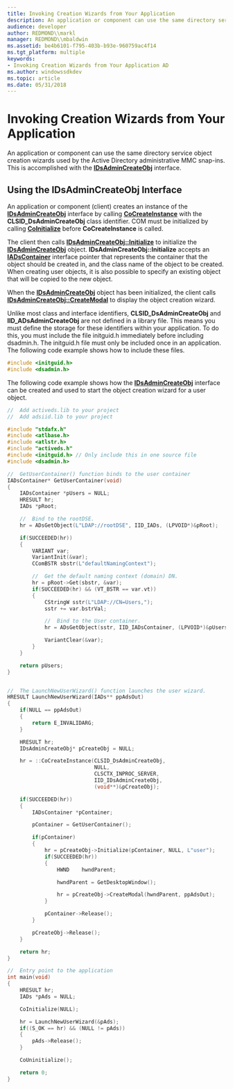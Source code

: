 ```yaml
---
title: Invoking Creation Wizards from Your Application
description: An application or component can use the same directory service object creation wizards used by the Active Directory administrative MMC snap-ins. This is accomplished with the IDsAdminCreateObj interface.
audience: developer
author: REDMOND\\markl
manager: REDMOND\\mbaldwin
ms.assetid: be4b6101-f795-403b-b93e-960759ac4f14
ms.tgt_platform: multiple
keywords:
- Invoking Creation Wizards from Your Application AD
ms.author: windowssdkdev
ms.topic: article
ms.date: 05/31/2018
---
```


# Invoking Creation Wizards from Your Application

An application or component can use the same directory service object creation wizards used by the Active Directory administrative MMC snap-ins. This is accomplished with the [**IDsAdminCreateObj**](/windows/desktop/api/DSAdmin/nn-dsadmin-idsadmincreateobj) interface.

## Using the IDsAdminCreateObj Interface

An application or component (client) creates an instance of the [**IDsAdminCreateObj**](/windows/desktop/api/DSAdmin/nn-dsadmin-idsadmincreateobj) interface by calling [**CoCreateInstance**](https://msdn.microsoft.com/en-us/library/ms686615(v=VS.85).aspx) with the **CLSID\_DsAdminCreateObj** class identifier. COM must be initialized by calling [**CoInitialize**](https://msdn.microsoft.com/en-us/library/ms678543(v=VS.85).aspx) before **CoCreateInstance** is called.

The client then calls [**IDsAdminCreateObj::Initialize**](/windows/desktop/api/DSAdmin/nf-dsadmin-idsadmincreateobj-initialize) to initialize the [**IDsAdminCreateObj**](/windows/desktop/api/DSAdmin/nn-dsadmin-idsadmincreateobj) object. **IDsAdminCreateObj::Initialize** accepts an [**IADsContainer**](https://msdn.microsoft.com/library/aa705985) interface pointer that represents the container that the object should be created in, and the class name of the object to be created. When creating user objects, it is also possible to specify an existing object that will be copied to the new object.

When the [**IDsAdminCreateObj**](/windows/desktop/api/DSAdmin/nn-dsadmin-idsadmincreateobj) object has been initialized, the client calls [**IDsAdminCreateObj::CreateModal**](/windows/desktop/api/DSAdmin/nf-dsadmin-idsadmincreateobj-createmodal) to display the object creation wizard.

Unlike most class and interface identifiers, **CLSID\_DsAdminCreateObj** and **IID\_ADsAdminCreateObj** are not defined in a library file. This means you must define the storage for these identifiers within your application. To do this, you must include the file initguid.h immediately before including dsadmin.h. The initguid.h file must only be included once in an application. The following code example shows how to include these files.


```C++
#include <initguid.h>
#include <dsadmin.h>
```



The following code example shows how the [**IDsAdminCreateObj**](/windows/desktop/api/DSAdmin/nn-dsadmin-idsadmincreateobj) interface can be created and used to start the object creation wizard for a user object.


```C++
//  Add activeds.lib to your project
//  Add adsiid.lib to your project

#include "stdafx.h"
#include <atlbase.h>
#include <atlstr.h>
#include "activeds.h"
#include <initguid.h> // Only include this in one source file
#include <dsadmin.h>

//  GetUserContainer() function binds to the user container
IADsContainer* GetUserContainer(void)
{
    IADsContainer *pUsers = NULL;
    HRESULT hr;
    IADs *pRoot;

    //  Bind to the rootDSE.
    hr = ADsGetObject(L"LDAP://rootDSE", IID_IADs, (LPVOID*)&pRoot);

    if(SUCCEEDED(hr))
    {
        VARIANT var;
        VariantInit(&var);
        CComBSTR sbstr(L"defaultNamingContext");

        //  Get the default naming context (domain) DN.
        hr = pRoot->Get(sbstr, &var);
        if(SUCCEEDED(hr) && (VT_BSTR == var.vt))
        {
            CStringW sstr(L"LDAP://CN=Users,");
            sstr += var.bstrVal;

            //  Bind to the User container.
            hr = ADsGetObject(sstr, IID_IADsContainer, (LPVOID*)&pUsers);

            VariantClear(&var);
        }
    }

    return pUsers;
}


//  The LaunchNewUserWizard() function launches the user wizard.
HRESULT LaunchNewUserWizard(IADs** ppAdsOut)
{
    if(NULL == ppAdsOut)
    {
        return E_INVALIDARG;
    }

    HRESULT hr;
    IDsAdminCreateObj* pCreateObj = NULL;

    hr = ::CoCreateInstance(CLSID_DsAdminCreateObj,
                            NULL, 
                            CLSCTX_INPROC_SERVER,
                            IID_IDsAdminCreateObj,
                            (void**)&pCreateObj);

    if(SUCCEEDED(hr))
    {
        IADsContainer *pContainer;

        pContainer = GetUserContainer();

        if(pContainer)
        {
            hr = pCreateObj->Initialize(pContainer, NULL, L"user");
            if(SUCCEEDED(hr))
            {
                HWND    hwndParent;

                hwndParent = GetDesktopWindow();

                hr = pCreateObj->CreateModal(hwndParent, ppAdsOut);
            }

            pContainer->Release();
        }

        pCreateObj->Release();
    }

    return hr;    
}

//  Entry point to the application
int main(void)
{
    HRESULT hr;
    IADs *pAds = NULL;

    CoInitialize(NULL);

    hr = LaunchNewUserWizard(&pAds);
    if((S_OK == hr) && (NULL != pAds))
    {
        pAds->Release();
    }

    CoUninitialize();

    return 0;
}
```



 

 




